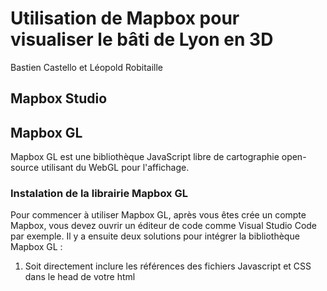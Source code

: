 # Utilisation de Mapbox pour visualiser le bâti de Lyon en 3D
Bastien Castello et Léopold Robitaille

## Mapbox Studio

## Mapbox GL
Mapbox GL est une bibliothèque JavaScript libre de cartographie open-source utilisant du WebGL pour l'affichage.

### Instalation de la librairie Mapbox GL
Pour commencer à utiliser Mapbox GL, après vous êtes crée un compte Mapbox, vous devez ouvrir un éditeur de code comme Visual Studio Code par exemple.
Il y a ensuite deux solutions pour intégrer la bibliothèque Mapbox GL :
  1. Soit directement inclure les références des fichiers Javascript et CSS dans le head de votre html
  
<script src='https://api.mapbox.com/mapbox-gl-js/v2.0.0/mapbox-gl.js'></script>
<link href='https://api.mapbox.com/mapbox-gl-js/v2.0.0/mapbox-gl.css' rel='stylesheet' />

